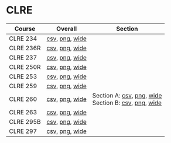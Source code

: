 # CLRE

| Course | Overall | Section |
| ------ | ------- | ------- |
| CLRE 234 | [csv](https://github.com/UCSD-Historical-Enrollment-Data/2024Winter/blob/main/overall/CLRE%20234.csv), [png](https://raw.githubusercontent.com/UCSD-Historical-Enrollment-Data/2024Winter/main/plot_overall/CLRE%20234.png), [wide](https://raw.githubusercontent.com/UCSD-Historical-Enrollment-Data/2024Winter/main/plot_overall_wide/CLRE%20234.png) |  |
| CLRE 236R | [csv](https://github.com/UCSD-Historical-Enrollment-Data/2024Winter/blob/main/overall/CLRE%20236R.csv), [png](https://raw.githubusercontent.com/UCSD-Historical-Enrollment-Data/2024Winter/main/plot_overall/CLRE%20236R.png), [wide](https://raw.githubusercontent.com/UCSD-Historical-Enrollment-Data/2024Winter/main/plot_overall_wide/CLRE%20236R.png) |  |
| CLRE 237 | [csv](https://github.com/UCSD-Historical-Enrollment-Data/2024Winter/blob/main/overall/CLRE%20237.csv), [png](https://raw.githubusercontent.com/UCSD-Historical-Enrollment-Data/2024Winter/main/plot_overall/CLRE%20237.png), [wide](https://raw.githubusercontent.com/UCSD-Historical-Enrollment-Data/2024Winter/main/plot_overall_wide/CLRE%20237.png) |  |
| CLRE 250R | [csv](https://github.com/UCSD-Historical-Enrollment-Data/2024Winter/blob/main/overall/CLRE%20250R.csv), [png](https://raw.githubusercontent.com/UCSD-Historical-Enrollment-Data/2024Winter/main/plot_overall/CLRE%20250R.png), [wide](https://raw.githubusercontent.com/UCSD-Historical-Enrollment-Data/2024Winter/main/plot_overall_wide/CLRE%20250R.png) |  |
| CLRE 253 | [csv](https://github.com/UCSD-Historical-Enrollment-Data/2024Winter/blob/main/overall/CLRE%20253.csv), [png](https://raw.githubusercontent.com/UCSD-Historical-Enrollment-Data/2024Winter/main/plot_overall/CLRE%20253.png), [wide](https://raw.githubusercontent.com/UCSD-Historical-Enrollment-Data/2024Winter/main/plot_overall_wide/CLRE%20253.png) |  |
| CLRE 259 | [csv](https://github.com/UCSD-Historical-Enrollment-Data/2024Winter/blob/main/overall/CLRE%20259.csv), [png](https://raw.githubusercontent.com/UCSD-Historical-Enrollment-Data/2024Winter/main/plot_overall/CLRE%20259.png), [wide](https://raw.githubusercontent.com/UCSD-Historical-Enrollment-Data/2024Winter/main/plot_overall_wide/CLRE%20259.png) |  |
| CLRE 260 | [csv](https://github.com/UCSD-Historical-Enrollment-Data/2024Winter/blob/main/overall/CLRE%20260.csv), [png](https://raw.githubusercontent.com/UCSD-Historical-Enrollment-Data/2024Winter/main/plot_overall/CLRE%20260.png), [wide](https://raw.githubusercontent.com/UCSD-Historical-Enrollment-Data/2024Winter/main/plot_overall_wide/CLRE%20260.png) | Section A: [csv](https://github.com/UCSD-Historical-Enrollment-Data/2024Winter/blob/main/section/CLRE%20260_A.csv), [png](https://raw.githubusercontent.com/UCSD-Historical-Enrollment-Data/2024Winter/main/plot_section/CLRE%20260_A.png), [wide](https://raw.githubusercontent.com/UCSD-Historical-Enrollment-Data/2024Winter/main/plot_section_wide/CLRE%20260_A.png)<br>Section B: [csv](https://github.com/UCSD-Historical-Enrollment-Data/2024Winter/blob/main/section/CLRE%20260_B.csv), [png](https://raw.githubusercontent.com/UCSD-Historical-Enrollment-Data/2024Winter/main/plot_section/CLRE%20260_B.png), [wide](https://raw.githubusercontent.com/UCSD-Historical-Enrollment-Data/2024Winter/main/plot_section_wide/CLRE%20260_B.png) |
| CLRE 263 | [csv](https://github.com/UCSD-Historical-Enrollment-Data/2024Winter/blob/main/overall/CLRE%20263.csv), [png](https://raw.githubusercontent.com/UCSD-Historical-Enrollment-Data/2024Winter/main/plot_overall/CLRE%20263.png), [wide](https://raw.githubusercontent.com/UCSD-Historical-Enrollment-Data/2024Winter/main/plot_overall_wide/CLRE%20263.png) |  |
| CLRE 295B | [csv](https://github.com/UCSD-Historical-Enrollment-Data/2024Winter/blob/main/overall/CLRE%20295B.csv), [png](https://raw.githubusercontent.com/UCSD-Historical-Enrollment-Data/2024Winter/main/plot_overall/CLRE%20295B.png), [wide](https://raw.githubusercontent.com/UCSD-Historical-Enrollment-Data/2024Winter/main/plot_overall_wide/CLRE%20295B.png) |  |
| CLRE 297 | [csv](https://github.com/UCSD-Historical-Enrollment-Data/2024Winter/blob/main/overall/CLRE%20297.csv), [png](https://raw.githubusercontent.com/UCSD-Historical-Enrollment-Data/2024Winter/main/plot_overall/CLRE%20297.png), [wide](https://raw.githubusercontent.com/UCSD-Historical-Enrollment-Data/2024Winter/main/plot_overall_wide/CLRE%20297.png) |  |
